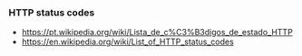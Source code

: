 ### HTTP status codes
- https://pt.wikipedia.org/wiki/Lista_de_c%C3%B3digos_de_estado_HTTP
- https://en.wikipedia.org/wiki/List_of_HTTP_status_codes
